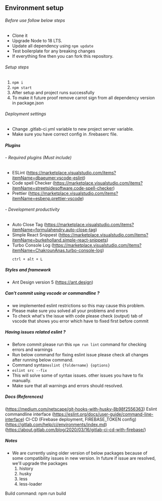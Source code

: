 ## Environment setup

###### Before use follow below steps

- Clone it
- Upgrade Node to 18 LTS.
- Update all dependency using `npm update`
- Test boilerplate for any breaking changes
- If everything fine then you can fork this repository.

###### Setup steps

1. `npm i`
2. `npm start`
3. After setup and project runs successfully
4. To make it future proof remove carrot sign from all dependency version in package.json

###### Deployment settings

- Change .gitlab-ci.yml variable to new project server variable.
- Make sure you have correct config in .firebaserc file.

##### Plugins

###### - Required plugins (Must include)

- ESLint (https://marketplace.visualstudio.com/items?itemName=dbaeumer.vscode-eslint)
- Code spell Checker (https://marketplace.visualstudio.com/items?itemName=streetsidesoftware.code-spell-checker)
- Prettier (https://marketplace.visualstudio.com/items?itemName=esbenp.prettier-vscode)

###### - Development productivity

- Auto Close Tag (https://marketplace.visualstudio.com/items?itemName=formulahendry.auto-close-tag)
- Simple React Snippest (https://marketplace.visualstudio.com/items?itemName=burkeholland.simple-react-snippets)
- Turbo Console Log (https://marketplace.visualstudio.com/items?itemName=ChakrounAnas.turbo-console-log)
  ```
  ctrl + alt + L
  ```

##### Styles and framework

- Ant Design version 5 (https://ant.design)

##### Can't commit using vscode or commandline ?

- we implemented eslint restrictions so this may cause this problem.
- Please make sure you solved all your problems and errors
- To check what's the issue with code please check (output) tab of vscode that shows you error which have to fixed first before commit

##### Having issues related eslint ?

- Before commit please run this `npm run lint` command for checking errors and warnings
- Run below command for fixing eslint issue please check all changes after running below command.
- Command syntax`eslint {foldername} {options}`
- `eslint src --fix`
- This will solve some of syntax issues. other issues you have to fix manually.
- Make sure that all warnings and errors should resolved.

##### Docs (References)

(https://medium.com/netscape/git-hooks-with-husky-8b98f2556363)
Eslint commandline interface (https://eslint.org/docs/user-guide/command-line-interface)
CI-CD (Firebase deployment, FIREBASE_TOKEN config) (https://gitlab.com/help/ci/environments/index.md)
(https://about.gitlab.com/blog/2020/03/16/gitlab-ci-cd-with-firebase/)

##### Notes

- We are currently using older version of below packages because of some compatibility issues in new version. In future if issue are resolved, we'll upgrade the packages
  1. history
  2. husky
  3. less
  4. less-loader

Build command: npm run build